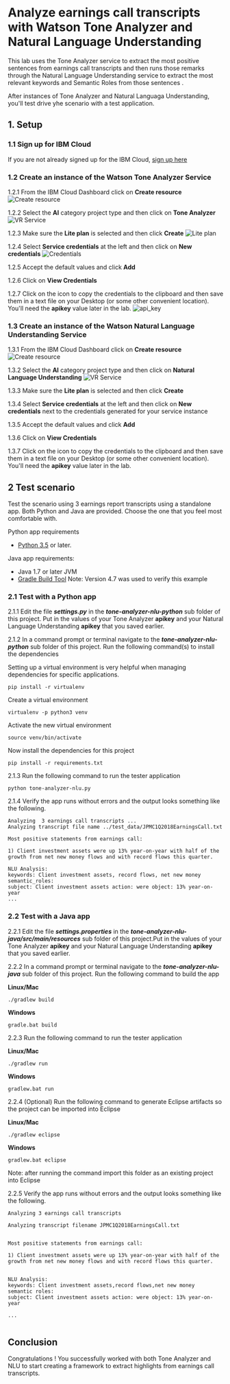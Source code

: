 # Analyze earnings call transcripts with Watson Tone Analyzer and Natural Language Understanding

This lab uses the Tone Analyzer service to extract the most positive sentences  from earnings call transcripts and then runs those remarks through the Natural Language Understanding  service to extract the most relevant keywords and Semantic Roles  from those  sentences .

After instances of Tone Analyzer and Natural Languaga Understanding, you'll test drive yhe scenario with a test application.

## 1. Setup

### 1.1 Sign up for IBM Cloud

If you are not already signed up for the IBM Cloud, [sign up here](https://console.bluemix.net)

### 1.2 Create an instance of the Watson Tone Analyzer Service

1.2.1 From the IBM Cloud Dashboard click on **Create resource**
![Create resource](images/ss1.png)


1.2.2 Select the **AI** category project type and then click on **Tone Analyzer**
![VR Service](images/ss2.png)

1.2.3 Make sure the **Lite plan** is selected and then click **Create**
![Lite plan](images/ss3.png)

1.2.4 Select **Service credentials** at the left and then click on **New credentials**
![Credentials](images/ss4.png)

1.2.5 Accept the default values and click **Add**

1.2.6 Click on **View Credentials**

1.2.7 Click on the icon to copy the credentials to the clipboard and then save them in a text file on your Desktop (or some other convenient location). You'll need the **apikey** value later in the lab.
![api_key](images/ss5.png)

### 1.3 Create an instance of the Watson Natural Language Understanding Service

1.3.1 From the IBM Cloud Dashboard click on **Create resource**
![Create resource](images/ss1.png)


1.3.2 Select the **AI** category project type and then click on **Natural Language Understanding**
![VR Service](images/ss6.png)

1.3.3 Make sure the **Lite plan** is selected and then click **Create**


1.3.4 Select **Service credentials** at the left and then click on **New credentials** next to the credentials generated for your service instance

1.3.5 Accept the default values and click **Add**

1.3.6 Click on **View Credentials**

1.3.7 Click on the icon to copy the credentials to the clipboard and then save them in a text file on your Desktop (or some other convenient location). You'll need the **apikey** value later in the lab.


## 2 Test scenario

Test the scenario  using 3 earnings report transcripts  using  a standalone app. Both Python and Java are provided. Choose the one that you feel most comfortable with.  

Python app requirements

  - [Python 3.5](https://www.python.org/downloads) or later.

Java app requirements:

  - Java 1.7 or later JVM
  - [Gradle Build Tool](https://gradle.org) Note: Version 4.7 was used to verify this example



### 2.1 Test with a Python app

2.1.1 Edit the file ***settings.py*** in the ***tone-analyzer-nlu-python*** sub folder of this project. Put in the values of your Tone Analyzer **apikey**  and your Natural Language Understanding  **apikey**  that you saved earlier.

2.1.2 In a command prompt or terminal navigate to the ***tone-analyzer-nlu-python*** sub folder of this project. Run the following command(s) to install the dependencies

Setting up a virtual environment is very helpful when managing dependencies for specific applications.

`pip install -r virtualenv`

Create a virtual environment

`virtualenv -p python3 venv`

Activate the new virtual environment

`source venv/bin/activate`

Now install the dependencies for this project

`pip install -r requirements.txt`

2.1.3 Run the following command to run the tester application

`python tone-analyzer-nlu.py`

2.1.4 Verify the app runs without errors and the output looks something like the following.

```
Analyzing  3 earnings call transcripts ...
Analyzing transcript file name ../test_data/JPMC1Q2018EarningsCall.txt

Most positive statements from earnings call:

1) Client investment assets were up 13% year-on-year with half of the growth from net new money flows and with record flows this quarter.

NLU Analysis:
keywords: Client investment assets, record flows, net new money
semantic_roles:
subject: Client investment assets action: were object: 13% year-on-year
...
```

### 2.2 Test with a Java app

2.2.1 Edit the file ***settings.properties*** in the ***tone-analyzer-nlu-java/src/main/resources*** sub folder of this project.Put in the values of your Tone Analyzer **apikey**  and your Natural Language Understanding  **apikey**  that you saved earlier.


2.2.2 In a command prompt or terminal navigate to the ***tone-analyzer-nlu-java*** sub folder of this project. Run the following command to build the app

**Linux/Mac**

`./gradlew build`

**Windows**

`gradle.bat build`

2.2.3 Run the following command to run the tester application

**Linux/Mac**

`./gradlew run`

**Windows**

`gradlew.bat run`

2.2.4 (Optional) Run the following command to generate Eclipse artifacts so the project can be imported into Eclipse

**Linux/Mac**

`./gradlew eclipse`

**Windows**

`gradlew.bat eclipse`

Note: after running the command import this folder as an existing project into Eclipse


2.2.5 Verify the app runs without errors and the output looks something like the following.

```
Analyzing 3 earnings call transcripts

Analyzing transcript filename JPMC1Q2018EarningsCall.txt


Most positive statements from earnings call:

1) Client investment assets were up 13% year-on-year with half of the growth from net new money flows and with record flows this quarter.


NLU Analysis:
keywords: Client investment assets,record flows,net new money
semantic roles:
subject: Client investment assets action: were object: 13% year-on-year

...


```


## Conclusion
Congratulations ! You successfully worked with both Tone Analyzer and NLU to start creating a framework to extract highlights from earnings call transcripts.

